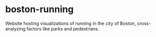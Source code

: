 # boston-running
Website hosting visualizations of running in the city of Boston, cross-analyzing factors like parks and pedestrians.
